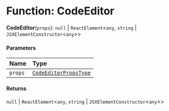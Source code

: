 # Function: CodeEditor

**CodeEditor**(`props`): `null` | `ReactElement`<`any`, `string` | `JSXElementConstructor`<`any`>>

#### Parameters

| Name | Type |
| :------ | :------ |
| `props` | [`CodeEditorPropsType`](/auto-docs/form-materials/interfaces/CodeEditorPropsType.md) |

#### Returns

`null` | `ReactElement`<`any`, `string` | `JSXElementConstructor`<`any`>>
